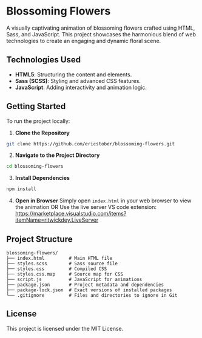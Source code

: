# Blossoming Flowers

A visually captivating animation of blossoming flowers crafted using HTML, Sass, and JavaScript. This project showcases the harmonious blend of web technologies to create an engaging and dynamic floral scene.

## Technologies Used

- **HTML5**: Structuring the content and elements.
- **Sass (SCSS)**: Styling and advanced CSS features.
- **JavaScript**: Adding interactivity and animation logic.

## Getting Started

To run the project locally:

1. **Clone the Repository**

```bash
git clone https://github.com/ericstober/blossoming-flowers.git
```

2. **Navigate to the Project Directory**

```bash
cd blossoming-flowers
```

3. **Install Dependencies**

```bash
npm install
```

4. **Open in Browser**
   Simply open `index.html` in your web browser to view the animation
   OR
   Use the live server VS code extension: https://marketplace.visualstudio.com/items?itemName=ritwickdey.LiveServer

## Project Structure

```
blossoming-flowers/
├── index.html         # Main HTML file
├── styles.scss        # Sass source file
├── styles.css         # Compiled CSS
├── styles.css.map     # Source map for CSS
├── script.js          # JavaScript for animations
├── package.json       # Project metadata and dependencies
├── package-lock.json  # Exact versions of installed packages
└── .gitignore         # Files and directories to ignore in Git
```

## License

This project is licensed under the MIT License.
